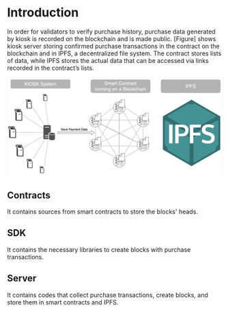 # Introduction

In order for validators to verify purchase history, purchase data generated by kiosk is recorded on the blockchain and is made public.
[Figure] shows kiosk server storing confirmed purchase transactions in the contract on the blockchain and in IPFS, a decentralized file system. The contract stores lists of data, while IPFS stores the actual data that can be accessed via links recorded in the contract’s lists.

![img_1.png](packages%2Fdocs%2Fimg1.png)

## Contracts
It contains sources from smart contracts to store the blocks' heads.

## SDK
It contains the necessary libraries to create blocks with purchase transactions.

## Server
It contains codes that collect purchase transactions, create blocks, and store them in smart contracts and IPFS.
